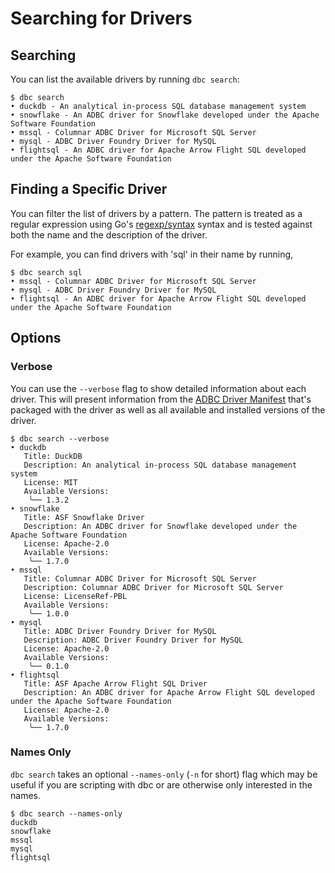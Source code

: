 <!-- Copyright (c) 2025 Columnar Technologies.  All rights reserved. -->

# Searching for Drivers

## Searching

You can list the available drivers by running `dbc search`:

```console
$ dbc search
• duckdb - An analytical in-process SQL database management system
• snowflake - An ADBC driver for Snowflake developed under the Apache Software Foundation
• mssql - Columnar ADBC Driver for Microsoft SQL Server
• mysql - ADBC Driver Foundry Driver for MySQL
• flightsql - An ADBC driver for Apache Arrow Flight SQL developed under the Apache Software Foundation
```

## Finding a Specific Driver

You can filter the list of drivers by a pattern.
The pattern is treated as a regular expression using Go's [regexp/syntax](https://pkg.go.dev/regexp/syntax) syntax and is tested against both the name and the description of the driver.

For example, you can find drivers with 'sql' in their name by running,

```console
$ dbc search sql
• mssql - Columnar ADBC Driver for Microsoft SQL Server
• mysql - ADBC Driver Foundry Driver for MySQL
• flightsql - An ADBC driver for Apache Arrow Flight SQL developed under the Apache Software Foundation
```

## Options

### Verbose

You can use the `--verbose` flag to show detailed information about each driver. This will present information from the [ADBC Driver Manifest](https://arrow.apache.org/adbc/current/format/driver_manifests.html) that's packaged with the driver as well as all available and installed versions of the driver.

```console
$ dbc search --verbose
• duckdb
   Title: DuckDB
   Description: An analytical in-process SQL database management system
   License: MIT
   Available Versions:
    ╰── 1.3.2
• snowflake
   Title: ASF Snowflake Driver
   Description: An ADBC driver for Snowflake developed under the Apache Software Foundation
   License: Apache-2.0
   Available Versions:
    ╰── 1.7.0
• mssql
   Title: Columnar ADBC Driver for Microsoft SQL Server
   Description: Columnar ADBC Driver for Microsoft SQL Server
   License: LicenseRef-PBL
   Available Versions:
    ╰── 1.0.0
• mysql
   Title: ADBC Driver Foundry Driver for MySQL
   Description: ADBC Driver Foundry Driver for MySQL
   License: Apache-2.0
   Available Versions:
    ╰── 0.1.0
• flightsql
   Title: ASF Apache Arrow Flight SQL Driver
   Description: An ADBC driver for Apache Arrow Flight SQL developed under the Apache Software Foundation
   License: Apache-2.0
   Available Versions:
    ╰── 1.7.0
```

### Names Only

`dbc search` takes an optional `--names-only` (`-n` for short) flag which may be useful if you are scripting with dbc or are otherwise only interested in the names.

```console
$ dbc search --names-only
duckdb
snowflake
mssql
mysql
flightsql
```
